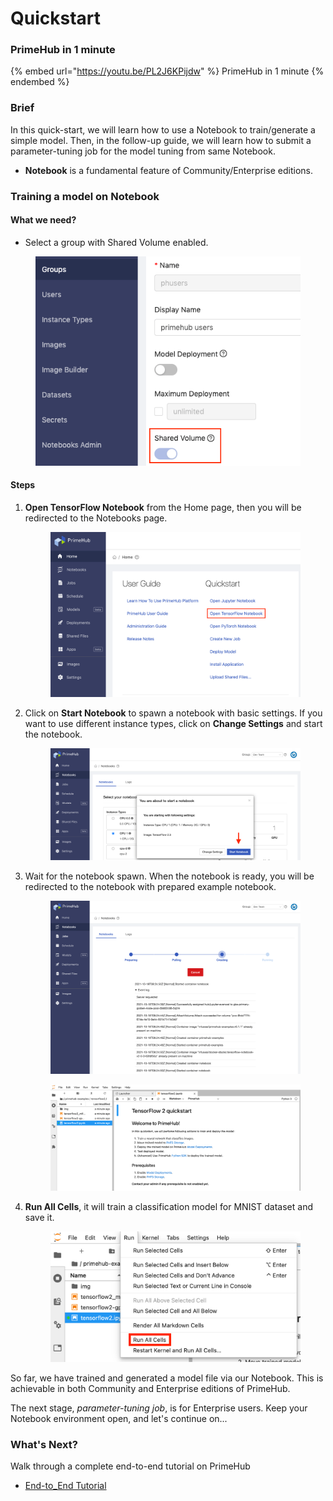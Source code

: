 # Quickstart

### PrimeHub in 1 minute

{% embed url="https://youtu.be/PL2J6KPijdw" %}
PrimeHub in 1 minute
{% endembed %}

### Brief

In this quick-start, we will learn how to use a Notebook to train/generate a simple model. Then, in the follow-up guide, we will learn how to submit a parameter-tuning job for the model tuning from same Notebook.

* **Notebook** is a fundamental feature of Community/Enterprise editions.

### Training a model on Notebook

#### What we need?

* Select a group with Shared Volume enabled.

<figure><img src="../.gitbook/assets/primehub-end-to-end-tutorial-shared-volume.png" alt=""><figcaption></figcaption></figure>

#### Steps

1.  **Open TensorFlow Notebook** from the Home page, then you will be redirected to the Notebooks page.

    <figure><img src="../.gitbook/assets/quickstart_home (1).png" alt=""><figcaption></figcaption></figure>
2.  Click on **Start Notebook** to spawn a notebook with basic settings. If you want to use different instance types, click on **Change Settings** and start the notebook.&#x20;

    <figure><img src="../.gitbook/assets/quickstart_create_notebook (1).png" alt=""><figcaption></figcaption></figure>
3.  Wait for the notebook spawn. When the notebook is ready, you will be redirected to the notebook with prepared example notebook.

    <figure><img src="../.gitbook/assets/quickstart_notebook_spwaning (1).png" alt=""><figcaption></figcaption></figure>



    <figure><img src="../.gitbook/assets/quickstart_notebook_started (1).png" alt=""><figcaption></figcaption></figure>
4.  **Run All Cells**, it will train a classification model for MNIST dataset and save it.

    <figure><img src="../.gitbook/assets/quickstart_notebook_run_all (1).png" alt=""><figcaption></figcaption></figure>

So far, we have trained and generated a model file via our Notebook. This is achievable in both Community and Enterprise editions of PrimeHub.

The next stage, _parameter-tuning job_, is for Enterprise users. Keep your Notebook environment open, and let's continue on...

### What's Next?

Walk through a complete end-to-end tutorial on PrimeHub

* [End-to\_End Tutorial](broken-reference)

